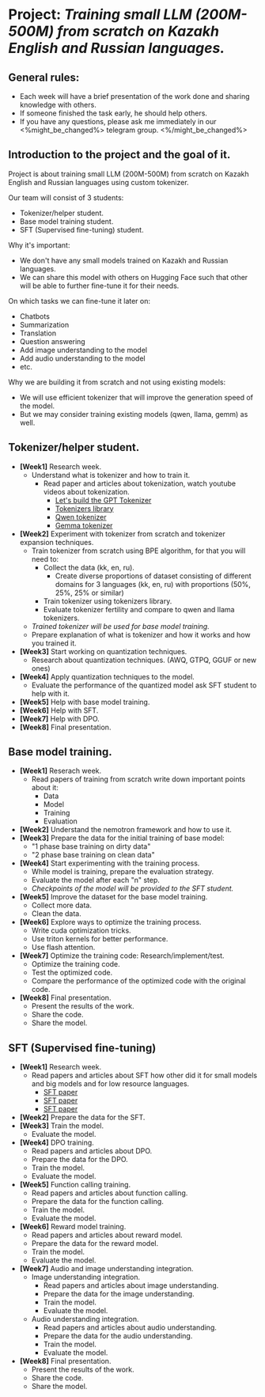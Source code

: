 # Project: *Training small LLM (200M-500M) from scratch on Kazakh English and Russian languages.*

## General rules:
- Each week will have a brief presentation of the work done and sharing knowledge with others.
- If someone finished the task early, he should help others. 
- If you have any questions, please ask me immediately in our <%might_be_changed%> telegram group. <%/might_be_changed%>

## Introduction to the project and the goal of it.
Project is about training small LLM (200M-500M) from scratch on Kazakh English and Russian languages using custom tokenizer.

Our team will consist of 3 students:
- Tokenizer/helper student.
- Base model training student.
- SFT (Supervised fine-tuning) student.

Why it's important:
- We don't have any small models trained on Kazakh and Russian languages.
- We can share this model with others on Hugging Face such that other will be able to further fine-tune it for their needs.

On which tasks we can fine-tune it later on:
- Chatbots
- Summarization
- Translation
- Question answering
- Add image understanding to the model
- Add audio understanding to the model
- etc. 

Why we are building it from scratch and not using existing models:
- We will use efficient tokenizer that will improve the generation speed of the model.
- But we may consider training existing models (qwen, llama, gemm) as well.

## Tokenizer/helper student.
- **[Week1]** Research week. 
    - Understand what is tokenizer and how to train it. 
      - Read paper and articles about tokenization, watch youtube videos about tokenization.
        - [Let's build the GPT Tokenizer](https://youtu.be/zduSFxRajkE?si=uscBgajGLQJ8ToQE)
        - [Tokenizers library](https://huggingface.co/learn/llm-course/en/chapter6)
        - [Qwen tokenizer](https://huggingface.co/Qwen/Qwen2.5-0.5B)
        - [Gemma tokenizer](https://huggingface.co/google/gemma-3-1b-pt)
- **[Week2]** Experiment with tokenizer from scratch and tokenizer expansion techniques.
    - Train tokenizer from scratch using BPE algorithm, for that you will need to:
        - Collect the data (kk, en, ru).
            - Create diverse proportions of dataset consisting of different domains for 3 languages (kk, en, ru) with proportions (50%, 25%, 25% or similar)
        - Train tokenizer using tokenizers library.
        - Evaluate tokenizer fertility and compare to qwen and llama tokenizers.
    - *Trained tokenizer will be used for base model training.*
    - Prepare explanation of what is tokenizer and how it works and how you trained it.
- **[Week3]** Start working on quantization techniques.
    - Research about quantization techniques. (AWQ, GTPQ, GGUF or new ones)
- **[Week4]** Apply quantization techniques to the model.
    - Evaluate the performance of the quantized model ask SFT student to help with it.
- **[Week5]** Help with base model training.
- **[Week6]** Help with SFT.
- **[Week7]** Help with DPO.
- **[Week8]** Final presentation.

## Base model training.
- **[Week1]** Reserach week. 
    - Read papers of training from scratch write down important points about it: 
        - Data
        - Model
        - Training
        - Evaluation
- **[Week2]** Understand the nemotron framework and how to use it.
- **[Week3]** Prepare the data for the initial training of base model: 
    - "1 phase base training on dirty data"
    - "2 phase base training on clean data"
- **[Week4]** Start experimenting with the training process.
    - While model is training, prepare the evaluation strategy.
    - Evaluate the model after each "n" step.
    - *Checkpoints of the model will be provided to the SFT student.*
- **[Week5]** Improve the dataset for the base model training.
    - Collect more data.
    - Clean the data.
- **[Week6]** Explore ways to optimize the training process.
    - Write cuda optimization tricks.
    - Use triton kernels for better performance.
    - Use flash attention.
- **[Week7]** Optimize the training code: Research/implement/test.
    - Optimize the training code.
    - Test the optimized code.
    - Compare the performance of the optimized code with the original code.
- **[Week8]** Final presentation.
    - Present the results of the work.
    - Share the code.
    - Share the model.

## SFT (Supervised fine-tuning)
- **[Week1]** Research week. 
    - Read papers and articles about SFT how other did it for small models and big models and for low resource languages.
        - [SFT paper](https://arxiv.org/abs/2109.08668)
        - [SFT paper](https://arxiv.org/abs/2109.08668)
        - [SFT paper](https://arxiv.org/abs/2109.08668)
- **[Week2]** Prepare the data for the SFT.
- **[Week3]** Train the model.
    - Evaluate the model.
- **[Week4]** DPO training.
    - Read papers and articles about DPO.
    - Prepare the data for the DPO.
    - Train the model.
    - Evaluate the model.
- **[Week5]** Function calling training.
    - Read papers and articles about function calling.
    - Prepare the data for the function calling.
    - Train the model.
    - Evaluate the model.
- **[Week6]** Reward model training.
    - Read papers and articles about reward model.
    - Prepare the data for the reward model.
    - Train the model.
    - Evaluate the model.
- **[Week7]** Audio and image understanding integration.
    - Image understanding integration.
        - Read papers and articles about image understanding.
        - Prepare the data for the image understanding.
        - Train the model.
        - Evaluate the model.
    - Audio understanding integration.
        - Read papers and articles about audio understanding.
        - Prepare the data for the audio understanding.
        - Train the model.
        - Evaluate the model.
- **[Week8]** Final presentation.
    - Present the results of the work.
    - Share the code.
    - Share the model.

<!-- #### Other tasks to consider:
    - DPO training.
    - Function calling training/usage.
    - Reward model training. -->

